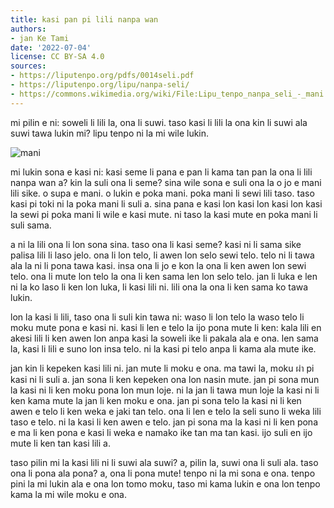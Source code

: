 ```yaml
---
title: kasi pan pi lili nanpa wan
authors:
- jan Ke Tami
date: '2022-07-04'
license: CC BY-SA 4.0
sources:
- https://liputenpo.org/pdfs/0014seli.pdf
- https://liputenpo.org/lipu/nanpa-seli/
- https://commons.wikimedia.org/wiki/File:Lipu_tenpo_nanpa_seli_-_mani.png
---
```


mi pilin e ni: soweli li lili la, ona li suwi. taso kasi li lili la ona kin li suwi ala suwi tawa lukin mi? lipu tenpo ni la mi wile lukin.

![mani](https://upload.wikimedia.org/wikipedia/commons/9/99/Lipu_tenpo_nanpa_seli_-_mani.png)

mi lukin sona e kasi ni: kasi seme li pana e pan li kama tan pan la ona li lili nanpa wan a? kin la suli ona li seme? sina wile sona e suli ona la o jo e mani lili sike. o supa e mani. o lukin e poka mani. poka mani li sewi lili taso. taso kasi pi toki ni la poka mani li suli a. sina pana e kasi lon kasi lon kasi lon kasi la sewi pi poka mani li wile e kasi mute. ni taso la kasi mute en poka mani li suli sama.

a ni la lili ona li lon sona sina. taso ona li kasi seme? kasi ni li sama sike palisa lili li laso jelo. ona li lon telo, li awen lon selo sewi telo. telo ni li tawa ala la ni li pona tawa kasi. insa ona li jo e kon la ona li ken awen lon sewi telo. ona li mute lon telo la ona li ken sama len lon selo telo. jan li luka e len ni la ko laso li ken lon luka, li kasi lili ni. lili ona la ona li ken sama ko tawa lukin.

lon la kasi li lili, taso ona li suli kin tawa ni: waso li lon telo la waso telo li moku mute pona e kasi ni. kasi li len e telo la ijo pona mute li ken: kala lili en akesi lili li ken awen lon anpa kasi la soweli ike li pakala ala e ona. len sama la, kasi li lili e suno lon insa telo. ni la kasi pi telo anpa li kama ala mute ike.

jan kin li kepeken kasi lili ni. jan mute li moku e ona. ma tawi la, moku ผํา pi kasi ni li suli a. jan sona li ken kepeken ona lon nasin mute. jan pi sona mun la kasi ni li ken moku pona lon mun loje. ni la jan li tawa mun loje la kasi ni li ken kama mute la jan li ken moku e ona. jan pi sona telo la kasi ni li ken awen e telo li ken weka e jaki tan telo. ona li len e telo la seli suno li weka lili taso e telo. ni la kasi li ken awen e telo. jan pi sona ma la kasi ni li ken pona e ma li ken pona e kasi li weka e namako ike tan ma tan kasi. ijo suli en ijo mute li ken tan kasi lili a.

taso pilin mi la kasi lili ni li suwi ala suwi? a, pilin la, suwi ona li suli ala. taso ona li pona ala pona? a, ona li pona mute! tenpo ni la mi sona e ona. tenpo pini la mi lukin ala e ona lon tomo moku, taso mi kama lukin e ona lon tenpo kama la mi wile moku e ona.
